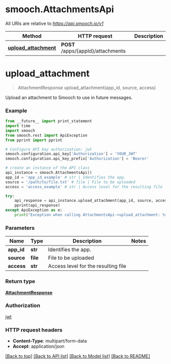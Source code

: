 # smooch.AttachmentsApi

All URIs are relative to *https://api.smooch.io/v1*

Method | HTTP request | Description
------------- | ------------- | -------------
[**upload_attachment**](AttachmentsApi.md#upload_attachment) | **POST** /apps/{appId}/attachments | 


# **upload_attachment**
> AttachmentResponse upload_attachment(app_id, source, access)



Upload an attachment to Smooch to use in future messages.

### Example
```python
from __future__ import print_statement
import time
import smooch
from smooch.rest import ApiException
from pprint import pprint

# Configure API key authorization: jwt
smooch.configuration.api_key['Authorization'] = 'YOUR_JWT'
smooch.configuration.api_key_prefix['Authorization'] = 'Bearer'

# create an instance of the API class
api_instance = smooch.AttachmentsApi()
app_id = 'app_id_example' # str | Identifies the app.
source = '/path/to/file.txt' # file | File to be uploaded
access = 'access_example' # str | Access level for the resulting file

try:
    api_response = api_instance.upload_attachment(app_id, source, access)
    pprint(api_response)
except ApiException as e:
    print("Exception when calling AttachmentsApi->upload_attachment: %s\n" % e)
```

### Parameters

Name | Type | Description  | Notes
------------- | ------------- | ------------- | -------------
 **app_id** | **str**| Identifies the app. | 
 **source** | **file**| File to be uploaded | 
 **access** | **str**| Access level for the resulting file | 

### Return type

[**AttachmentResponse**](AttachmentResponse.md)

### Authorization

[jwt](../README.md#jwt)

### HTTP request headers

 - **Content-Type**: multipart/form-data
 - **Accept**: application/json

[[Back to top]](#) [[Back to API list]](../README.md#documentation-for-api-endpoints) [[Back to Model list]](../README.md#documentation-for-models) [[Back to README]](../README.md)

